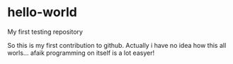 # hello-world
My first testing repository

So this is my first contribution to github. Actually i have no idea how this all worls... afaik programming on itself is a lot easyer!
